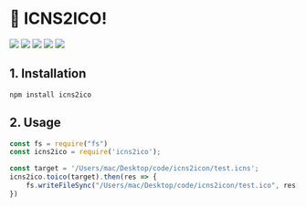 # 🚀 ICNS2ICO!

<div>
  <img src="https://img.shields.io/badge/language-javascript-4bc51d.svg">
  <img src="https://travis-ci.org/boennemann/badges.svg?branch=master">
  <img src="https://img.shields.io/github/issues/fengtianxi001/ICNS2ICO">
  <img src="https://img.shields.io/github/forks/fengtianxi001/ICNS2ICO">
  <img src="https://img.shields.io/github/stars/fengtianxi001/ICNS2ICO">
</div>

## 1. Installation

```shell
npm install icns2ico
```



## 2. Usage

```javascript
const fs = require("fs")
const icns2ico = require('icns2ico');

const target = '/Users/mac/Desktop/code/icns2icon/test.icns';
icns2ico.toico(target).then(res => {
    fs.writeFileSync("/Users/mac/Desktop/code/icns2icon/test.ico", res["icon_128x128"])
})
```

